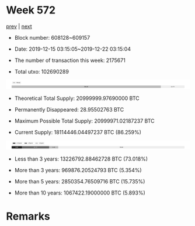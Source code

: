 # Week 572

[prev](week0571.md) | [next](week0573.md)

- Block number: 608128~609157

- Date: 2019-12-15 03:15:05~2019-12-22 03:15:04

- The number of transaction this week: 2175671

- Total utxo: 102690289

![](../images/mined_week0572.png)

- Theoretical Total Supply: 20999999.97690000 BTC

- Permanently Disappeared: 28.95502763 BTC

- Maximum Possible Total Supply: 20999971.02187237 BTC

- Current Supply: 18114446.04497237 BTC (86.259%)

![](../images/year_week0572.png)


- Less than 3 years: 13226792.88462728 BTC (73.018%)

- More than 3 years: 969876.20524793 BTC (5.354%)

- More than 5 years: 2850354.76509716 BTC (15.735%)

- More than 10 years: 1067422.19000000 BTC (5.893%)

# Remarks

